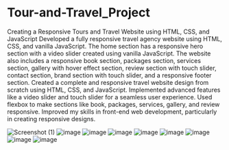# Tour-and-Travel_Project
Creating a Responsive Tours and Travel Website using HTML, CSS, and JavaScript Developed a fully responsive travel agency website using HTML, CSS, and vanilla JavaScript. The home section has a responsive hero section with a video slider created using vanilla JavaScript. The website also includes a responsive book section, packages section, services section, gallery with hover effect section, review section with touch slider, contact section, brand section with touch slider, and a responsive footer section. Created a complete and responsive travel website design from scratch using HTML, CSS, and JavaScript.
Implemented advanced features like a video slider and touch slider for a seamless user experience. Used flexbox to make sections like book, packages, services, gallery, and review responsive. Improved my skills in front-end web development, particularly in creating responsive designs.

![Screenshot (1)](https://github.com/Lahari2022/Tour-and-Travel_Project/assets/114124870/e4872444-51d1-43e4-91c1-4c687c92db25)
![image](https://github.com/Lahari2022/Tour-and-Travel_Project/assets/114124870/2812f9a3-bc8a-469b-9c12-4d036b9aed54)
![image](https://github.com/Lahari2022/Tour-and-Travel_Project/assets/114124870/2a716728-4ae9-4f2b-ab42-8a7833737aab)
![image](https://github.com/Lahari2022/Tour-and-Travel_Project/assets/114124870/465cfe3b-c6d6-4377-babd-dd911dfea617)
![image](https://github.com/Lahari2022/Tour-and-Travel_Project/assets/114124870/fa9280fb-9a3f-4f75-bf3e-92730397cdb5)
![image](https://github.com/Lahari2022/Tour-and-Travel_Project/assets/114124870/a0f259f6-d75e-4b22-806f-97ebf6dfdff3)
![image](https://github.com/Lahari2022/Tour-and-Travel_Project/assets/114124870/757a5206-b122-4e4c-baf1-ab5eaf7946b7)
![image](https://github.com/Lahari2022/Tour-and-Travel_Project/assets/114124870/0140100b-b05d-42f8-ac80-159a4738bc2b)
![image](https://github.com/Lahari2022/Tour-and-Travel_Project/assets/114124870/2716aa4d-0782-44db-ae1c-a4adc9f0303f)
